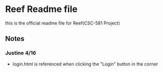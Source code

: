 # Reef Readme file 
this is the official readme file for Reef(CSC-581 Project)

## Notes

### Justine 4/16
- login.html is referenced when clicking the "Login" button in the corner